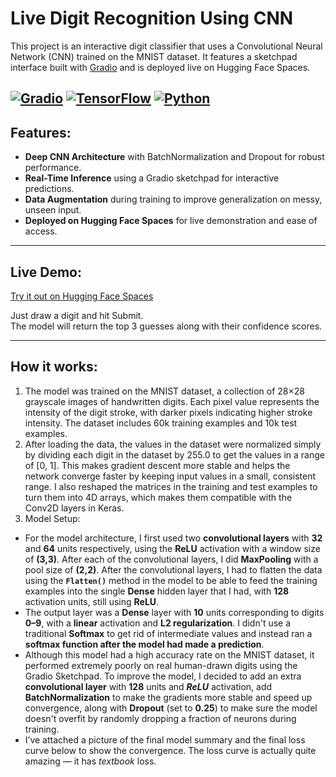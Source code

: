 # Live Digit Recognition Using CNN 

This project is an interactive digit classifier that uses a Convolutional Neural Network (CNN) trained on the MNIST dataset. It features a sketchpad interface built with [Gradio](https://www.gradio.app/) and is deployed live on Hugging Face Spaces.

[![Gradio](https://img.shields.io/badge/Gradio-App-blue?logo=gradio)](https://gradio.app)
[![TensorFlow](https://img.shields.io/badge/TensorFlow-ML-orange?logo=tensorflow)](https://www.tensorflow.org/)
[![Python](https://img.shields.io/badge/Python-3.10+-yellow?logo=python)](https://www.python.org/)
---
## Features: 
- **Deep CNN Architecture** with BatchNormalization and Dropout for robust performance.
- **Real-Time Inference** using a Gradio sketchpad for interactive predictions.
- **Data Augmentation** during training to improve generalization on messy, unseen input.
- **Deployed on Hugging Face Spaces** for live demonstration and ease of access.
--- 
## Live Demo: 
[Try it out on Hugging Face Spaces](https://huggingface.co/spaces/rezaenayati/Live_Digit_Recognition_Using_CNN)

Just draw a digit and hit Submit.  
The model will return the top 3 guesses along with their confidence scores.

---
## How it works: 
1. The model was trained on the MNIST dataset, a collection of 28×28 grayscale images of handwritten digits. Each pixel value represents the intensity of the digit stroke, with darker pixels indicating higher stroke intensity. The dataset includes 60k training examples and 10k test examples. 
2. After loading the data, the values in the dataset were normalized simply by dividing each digit in the dataset by 255.0 to get the values in a range of [0, 1]. This makes gradient descent more stable and helps the network converge faster by keeping input values in a small, consistent range. I also reshaped the matrices in the training and test examples to turn them into 4D arrays, which makes them compatible with the Conv2D layers in Keras.
3. Model Setup:
* For the model architecture, I first used two **convolutional layers** with **32** and **64** units respectively, using the **ReLU** activation with a window size of **(3,3)**. After each of the convolutional layers, I did **MaxPooling** with a pool size of **(2,2)**.
After the convolutional layers, I had to flatten the data using the **`Flatten()`** method in the model to be able to feed the training examples into the single **Dense** hidden layer that I had, with **128** activation units, still using **ReLU**.
* The output layer was a **Dense** layer with **10** units corresponding to digits **0–9**, with a **linear** activation and **L2 regularization**. I didn't use a traditional **Softmax** to get rid of intermediate values and instead ran a **softmax function after the model had made a prediction**.
* Although this model had a high accuracy rate on the MNIST dataset, it performed extremely poorly on real human-drawn digits using the Gradio Sketchpad. To improve the model, I decided to add an extra **convolutional layer** with **128** units and ***ReLU*** activation, add **BatchNormalization** to make the gradients more stable and speed up convergence, along with **Dropout** (set to **0.25**) to make sure the model doesn't overfit by randomly dropping a fraction of neurons during training.
* I’ve attached a picture of the final model summary and the final loss curve below to show the convergence. The loss curve is actually quite amazing — it has *textbook* loss.





